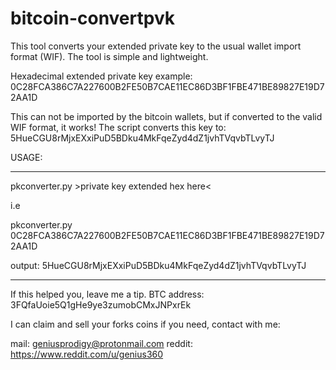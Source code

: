 # bitcoin-convertpvk
This tool converts your extended private key to the usual wallet import format (WIF).
The tool is simple and lightweight.

Hexadecimal extended private key example:
0C28FCA386C7A227600B2FE50B7CAE11EC86D3BF1FBE471BE89827E19D72AA1D

This can not be imported by the bitcoin wallets, but if converted to the valid WIF format, it works!
The script converts this key to:
5HueCGU8rMjxEXxiPuD5BDku4MkFqeZyd4dZ1jvhTVqvbTLvyTJ

USAGE:

---
pkconverter.py >private key extended hex here<

i.e

pkconverter.py 0C28FCA386C7A227600B2FE50B7CAE11EC86D3BF1FBE471BE89827E19D72AA1D

output: 5HueCGU8rMjxEXxiPuD5BDku4MkFqeZyd4dZ1jvhTVqvbTLvyTJ

---
If this helped you, leave me a tip.
BTC address: 3FQfaUoie5Q1gHe9ye3zumobCMxJNPxrEk

I can claim and sell your forks coins if you need, contact with me:

mail: geniusprodigy@protonmail.com
reddit: https://www.reddit.com/u/genius360
